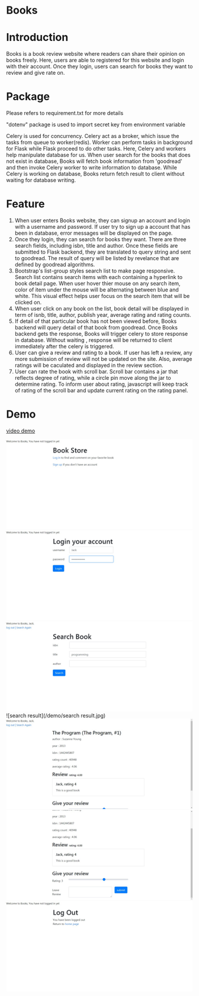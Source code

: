 # Books

# Introduction
Books is a book review website where readers can share their opinion on books freely. Here, users are able to registered for this website and login with their account. Once they login, users can search for books they want to review and give rate on.

# Package
Please refers to requirement.txt for more details

"dotenv" package is used to import secret key from environment variable

Celery is used for concurrency. Celery act as a broker, which issue the tasks from queue to worker(redis). Worker can perform tasks in background for Flask while Flask proceed to do other tasks. Here, Celery and workers help manipulate database for us. When user search for the books that does not exist in database, Books will fetch book information from 'goodread' and then invoke Celery worker to write information to database. While Celery is working on database, Books return fetch result to client without waiting for database writing.

# Feature
1. When user enters Books website, they can signup an account and login with a username and password. If user try to sign up a account that has been in database, error messages will be displayed on the page.
2. Once they login, they can search for books they want. There are three search fields, including isbn, title and author. Once these fields are submitted to Flask backend, they are translated to query string and sent to goodread. The result of query will be listed by revelance that are defined by goodread algorithms.
3. Bootstrap's list-group styles search list to make page responsive. Search list contains search items with each containing a hyperlink to book detail page. When user hover thier mouse on any search item, color of item under the mouse will be alternating between blue and white. This visual effect helps user focus on the search item that will be clicked on.
3. When user click on any book on the list, book detail will be displayed in term of isnb, title, author, publish year, average rating and rating counts.
4. If detail of that particular book has not been viewed before, Books backend will query detail of that book from goodread. Once Books backend gets the response, Books will trigger celery to  store response in database. Without waiting , response will be returned to client immediately after the celery is triggered.
5. User can give a review and rating to a book. If user has left a review, any more submission of review will not be updated on the site. Also, average ratings will be caculated and displayed in the review section.
6. User can rate the book with scroll bar. Scroll bar contains a jar that reflects degree of rating, while a circle pin move along the jar to determine rating. To inform user about rating, javascript will keep track of rating of the scroll bar and update current rating on the rating panel. 
# Demo
[video demo](https://www.youtube.com/watch?v=iFNce76pEf8&feature=youtu.be)

![home](/demo/home.jpg)
![login](/demo/login.jpg)
![search form](/demo/search.jpg)
![search result](/demo/search result.jpg)
![book detail](/demo/book-detail.jpg)
![book review](/demo/give-review.jpg)
![logout](/demo/logout.jpg)



